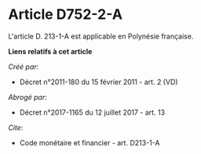 # Article D752-2-A

L'article D. 213-1-A est applicable en Polynésie française.

**Liens relatifs à cet article**

_Créé par_:

  - Décret n°2011-180 du 15 février 2011 - art. 2 (VD)

_Abrogé par_:

  - Décret n°2017-1165 du 12 juillet 2017 - art. 13

_Cite_:

  - Code monétaire et financier - art. D213-1-A
